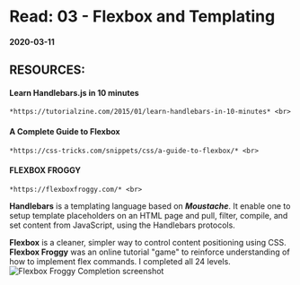 # Read: 03 - Flexbox and Templating

#### 2020-03-11
## RESOURCES:
#### Learn Handlebars.js in 10 minutes <br>
	*https://tutorialzine.com/2015/01/learn-handlebars-in-10-minutes* <br>
#### A Complete Guide to Flexbox <br>
	*https://css-tricks.com/snippets/css/a-guide-to-flexbox/* <br>
#### FLEXBOX FROGGY<br>
	*https://flexboxfroggy.com/* <br>

__Handlebars__ is a templating language based on __*Moustache*__. It enable one to setup template placeholders on an HTML page and pull, filter, compile, and set content from JavaScript, using the Handlebars protocols.

__Flexbox__ is a cleaner, simpler way to control content positioning using CSS.
__Flexbox Froggy__ was an online tutorial "game" to reinforce understanding of how to implement flex commands. I completed all 24 levels.
![Flexbox Froggy Completion screenshot](./img/CF-301_Flexbox-Froggy-Completion-screenshot_2020-03-11_101440)

